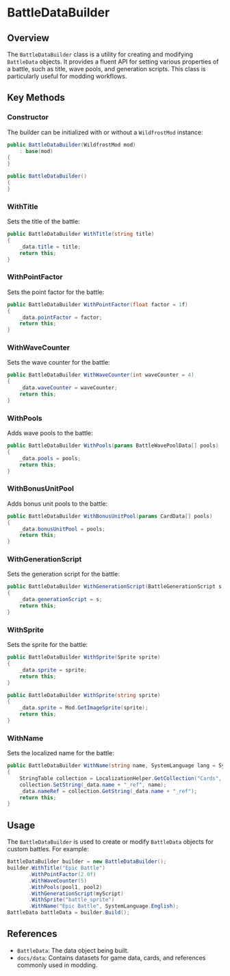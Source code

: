 # BattleDataBuilder

## Overview
The `BattleDataBuilder` class is a utility for creating and modifying `BattleData` objects. It provides a fluent API for setting various properties of a battle, such as title, wave pools, and generation scripts. This class is particularly useful for modding workflows.

## Key Methods

### Constructor
The builder can be initialized with or without a `WildfrostMod` instance:
```csharp
public BattleDataBuilder(WildfrostMod mod)
    : base(mod)
{
}

public BattleDataBuilder()
{
}
```

### WithTitle
Sets the title of the battle:
```csharp
public BattleDataBuilder WithTitle(string title)
{
    _data.title = title;
    return this;
}
```

### WithPointFactor
Sets the point factor for the battle:
```csharp
public BattleDataBuilder WithPointFactor(float factor = 1f)
{
    _data.pointFactor = factor;
    return this;
}
```

### WithWaveCounter
Sets the wave counter for the battle:
```csharp
public BattleDataBuilder WithWaveCounter(int waveCounter = 4)
{
    _data.waveCounter = waveCounter;
    return this;
}
```

### WithPools
Adds wave pools to the battle:
```csharp
public BattleDataBuilder WithPools(params BattleWavePoolData[] pools)
{
    _data.pools = pools;
    return this;
}
```

### WithBonusUnitPool
Adds bonus unit pools to the battle:
```csharp
public BattleDataBuilder WithBonusUnitPool(params CardData[] pools)
{
    _data.bonusUnitPool = pools;
    return this;
}
```

### WithGenerationScript
Sets the generation script for the battle:
```csharp
public BattleDataBuilder WithGenerationScript(BattleGenerationScript s)
{
    _data.generationScript = s;
    return this;
}
```

### WithSprite
Sets the sprite for the battle:
```csharp
public BattleDataBuilder WithSprite(Sprite sprite)
{
    _data.sprite = sprite;
    return this;
}

public BattleDataBuilder WithSprite(string sprite)
{
    _data.sprite = Mod.GetImageSprite(sprite);
    return this;
}
```

### WithName
Sets the localized name for the battle:
```csharp
public BattleDataBuilder WithName(string name, SystemLanguage lang = SystemLanguage.English)
{
    StringTable collection = LocalizationHelper.GetCollection("Cards", new LocaleIdentifier(lang));
    collection.SetString(_data.name + "_ref", name);
    _data.nameRef = collection.GetString(_data.name + "_ref");
    return this;
}
```

## Usage
The `BattleDataBuilder` is used to create or modify `BattleData` objects for custom battles. For example:
```csharp
BattleDataBuilder builder = new BattleDataBuilder();
builder.WithTitle("Epic Battle")
       .WithPointFactor(2.0f)
       .WithWaveCounter(5)
       .WithPools(pool1, pool2)
       .WithGenerationScript(myScript)
       .WithSprite("battle_sprite")
       .WithName("Epic Battle", SystemLanguage.English);
BattleData battleData = builder.Build();
```

## References
- `BattleData`: The data object being built.
- `docs/data`: Contains datasets for game data, cards, and references commonly used in modding.